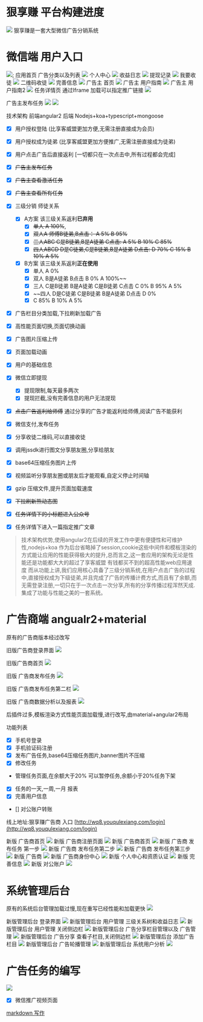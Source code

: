 # 狠享赚 平台构建进度

![](./images/fensi.jpg)
狠享赚是一套大型微信广告分销系统
# 微信端 用户入口
![](images/qrcode.jpg);
应用首页 广告分类以及列表
![](./images/share1.jpg)
个人中心 
![](./images/share2.jpg)
收益日志
![](./images/share3.jpg)
提现记录
![](./images/share4.png)
我要收徒
![](./images/share5.jpg)
二维码收徒
![](./images/share8.jpg)
完善信息
![](./images/share7.jpg)
广告主 首页
![](./images/share6.png)
广告主 用户指南
![](./images/share9.jpg)
广告主 用户指南2
![](./images/share10.jpg)
任务详情页 通过Iframe 加载可以指定推广链接
![](./images/share11.jpg)

广告主发布任务
![](./images/advert-publishTask.png)
![](./images/advert-publishTask2.png)




技术架构 前端angular2  后端 Nodejs+koa+typescript+mongoose
* [x] 用户授权登陆 (比享客威盟更加方便,无需注册直接成为会员)
* [x] 用户授权成为徒弟  (比享客威盟更加方便推广,无需注册直接成为徒弟)
* [x] 用户点击广告后直接返利 [一切都只在一次点击中,所有过程都会完成]
* [x] ~~广告主发布任务~~
* [x] ~~广告主查看激活任务~~
* [x] ~~广告主查看所有任务~~
* [x] 三级分销 师徒关系 
    * [x]  A方案 该三级关系返利**已弃用**
        * [x] ~~单人 A 100%~~,
        * [x] ~~双人A 师傅B徒弟,B点击： A 5% B 95%~~
        * [x] ~~三人ABC C是B徒弟,B是A徒弟 C点击: A 5% B 10% C 85%~~
        * [x] ~~四人ABCD D是C徒弟,C是B徒弟,B是A徒弟 D点击: D 70% C 15% B 10%  A 5%~~
    * [x]  B方案 该三级关系返利**正在使用**
        * [x] 单人 A  0%
        * [x] 双人  B是A徒弟  B点击 B 0% A 100%~~
        * [x] 三人 C是B徒弟 B是A徒弟 C是B徒弟 C点击 C 0% B 95% A 5%
        * [x] ~~四人 D是C徒弟 C是B徒弟  B是A徒弟 D点击  D 0%
        * [x] C 85% B 10% A 5%
* [x] 广告栏目分类加载,下拉刷新加载广告
* [x] 高性能页面切换,页面切换动画
* [x] 广告图片压缩上传
* [x]  页面加载动画
* [x] 用户的基础信息
* [x]  微信立即提现
    * [x] 提现限制,每天最多两次
    * [x] 提现拦截,没有完善信息的用户无法提现
* [x] ~~点击广告返利给师傅~~ 通过分享的广告才能返利给师傅,阅读广告不能获利
* [x] 微信支付,发布任务
* [x] 分享收徒二维码,可以直接收徒
* [x] 调用jssdk进行图文分享朋友圈,分享给朋友
* [x] base64压缩任务图片上传
* [x] 视频监听分享朋友圈或朋友后才能观看,自定义停止时间轴
* [x] gzip 压缩文件,提升页面加载速度 
* [x] ~~下拉刷新熊动态图~~
* [x] ~~任务详情下的小标题进入公众号~~
* [x] 任务详情下进入一篇指定推广文章





> 技术架构优势,使用angular2在后续的开发工作中更有便捷性和可维护性,nodejs+koa 作为后台省略掉了session,cookie这些中间件和模板渲染的方式能让应用的性能获得极大的提升,总而言之,这一套应用的架构无论是性能还是功能都大大的超过了享客威盟
有钱都买不到的超高性能web应用速度
而从功能上讲,我们应用核心具备了三级分销系统,在用户点击广告的过程中,直接授权成为下级徒弟,并且完成了广告的传播计费方式,而且有了余额,而无需登录注册,一切只在于一次点击一次分享,所有的分享传播过程浑然天成.集成了功能与性能之美的一套系统。

# 广告商端 angualr2+material 
原有的广告商版本经过改写

旧版广告商登录界面
![](./images/old-advert-0.png)

旧版广告商首页
![](./images/old-advert-1.png)

旧版 广告商发布任务
![](./images/old-advert-2.png)

旧版  广告商发布任务第二栏
![](./images/old-advert-3.png)

旧版 广告商数据分析以及报表
![](./images/old-advert-4.png)


后插件过多,模板渲染方式性能页面加载慢,进行改写,由material+angular2布局

功能列表
* [x] 手机号登录
* [x] 手机验证码注册
* [x] 发布广告任务,base64压缩任务图片,banner图片不压缩
* [x] 修改任务
* 管理任务页面,在余额大于20% 可以暂停任务,余额小于20%任务下架
* [x] 任务的一天,一周,一月 报表
* [x] 完善用户信息
* []  对公账户转账


线上地址:狠享赚广告商 入口 [http://wq8.youqulexiang.com/login](http://wq8.youqulexiang.com/login)

新版 广告商首页
![](images/new-advert-login.png)
新版 广告商注册页面
![](images/new-advert-register.png)
新版 广告商首页
![](images/new-advert.png)
新版 广告商 发布任务 第一步
![](images/new-advert-1.png)
新版  广告商  发布任务第二步
![](images/new-advert-3.png)
新版 广告商  发布任务第三步
![](images/new-advert-4.png)
新版 广告商 
![](images/new-advert-5.png)
新版 广告商身份中心
![](images/new-advert-6.png)
新版  个人中心和资质认证
![](images/new-advert-7.png)
新版  完善信息
![](images/new-advert-8.png)
新版 对公账户
![](images/new-advert-9.png)




# 系统管理后台
原有的系统后台管理加载过慢,现在重写已经性能和加载更快
![](./images/admin.png)




新版管理后台 登录界面
![](./images/new-admin-10.png)
新版管理后台  用户管理 三级关系树和收益日志
![](./images/new-admin.png)
新版管理后台  用户管理   关闭侧边栏
![](./images/new-admin-2.png)
新版管理后台  广告分享栏目管理以及 广告管理
![](./images/new-admin-3.png)
新版管理后台  广告分享 查看子栏目,关闭侧边栏
![](./images/new-admin-4.png)
新版管理后台  添加广告栏目
![](./images/new-admin-5.png)
新版管理后台    广告轮播管理
![](./images/new-admin-8.png)
新版管理后台 系统用户分析
![](./images/new-admin-9.png)




# 广告任务的编写

![](./images/advert.png)
* [x] 微信推广视频页面







[markdown 写作](http://www.cnblogs.com/rossoneri/p/4446440.html)






